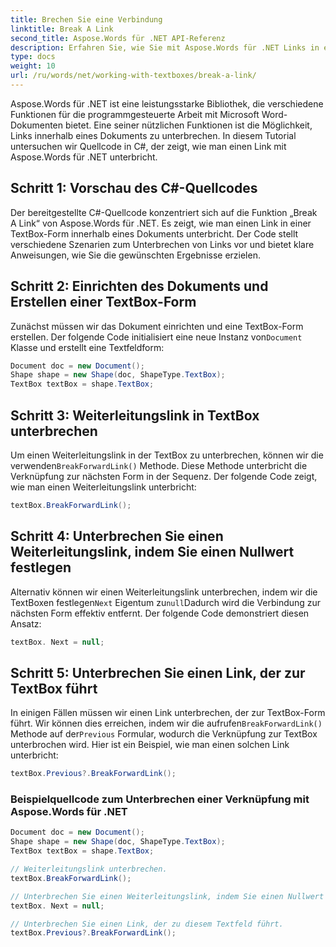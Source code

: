 ```yaml
---
title: Brechen Sie eine Verbindung
linktitle: Break A Link
second_title: Aspose.Words für .NET API-Referenz
description: Erfahren Sie, wie Sie mit Aspose.Words für .NET Links in einem Word-Dokument unterbrechen.
type: docs
weight: 10
url: /ru/words/net/working-with-textboxes/break-a-link/
---
```


Aspose.Words für .NET ist eine leistungsstarke Bibliothek, die verschiedene Funktionen für die programmgesteuerte Arbeit mit Microsoft Word-Dokumenten bietet. Eine seiner nützlichen Funktionen ist die Möglichkeit, Links innerhalb eines Dokuments zu unterbrechen. In diesem Tutorial untersuchen wir Quellcode in C#, der zeigt, wie man einen Link mit Aspose.Words für .NET unterbricht.

## Schritt 1: Vorschau des C#-Quellcodes

Der bereitgestellte C#-Quellcode konzentriert sich auf die Funktion „Break A Link“ von Aspose.Words für .NET. Es zeigt, wie man einen Link in einer TextBox-Form innerhalb eines Dokuments unterbricht. Der Code stellt verschiedene Szenarien zum Unterbrechen von Links vor und bietet klare Anweisungen, wie Sie die gewünschten Ergebnisse erzielen.

## Schritt 2: Einrichten des Dokuments und Erstellen einer TextBox-Form

 Zunächst müssen wir das Dokument einrichten und eine TextBox-Form erstellen. Der folgende Code initialisiert eine neue Instanz von`Document` Klasse und erstellt eine Textfeldform:

```csharp
Document doc = new Document();
Shape shape = new Shape(doc, ShapeType.TextBox);
TextBox textBox = shape.TextBox;
```

## Schritt 3: Weiterleitungslink in TextBox unterbrechen

 Um einen Weiterleitungslink in der TextBox zu unterbrechen, können wir die verwenden`BreakForwardLink()` Methode. Diese Methode unterbricht die Verknüpfung zur nächsten Form in der Sequenz. Der folgende Code zeigt, wie man einen Weiterleitungslink unterbricht:

```csharp
textBox.BreakForwardLink();
```

## Schritt 4: Unterbrechen Sie einen Weiterleitungslink, indem Sie einen Nullwert festlegen

 Alternativ können wir einen Weiterleitungslink unterbrechen, indem wir die TextBoxen festlegen`Next` Eigentum zu`null`Dadurch wird die Verbindung zur nächsten Form effektiv entfernt. Der folgende Code demonstriert diesen Ansatz:

```csharp
textBox. Next = null;
```

## Schritt 5: Unterbrechen Sie einen Link, der zur TextBox führt

 In einigen Fällen müssen wir einen Link unterbrechen, der zur TextBox-Form führt. Wir können dies erreichen, indem wir die aufrufen`BreakForwardLink()` Methode auf der`Previous` Formular, wodurch die Verknüpfung zur TextBox unterbrochen wird. Hier ist ein Beispiel, wie man einen solchen Link unterbricht:

```csharp
textBox.Previous?.BreakForwardLink();
```

### Beispielquellcode zum Unterbrechen einer Verknüpfung mit Aspose.Words für .NET

```csharp
Document doc = new Document();
Shape shape = new Shape(doc, ShapeType.TextBox);
TextBox textBox = shape.TextBox;

// Weiterleitungslink unterbrechen.
textBox.BreakForwardLink();

// Unterbrechen Sie einen Weiterleitungslink, indem Sie einen Nullwert festlegen.
textBox. Next = null;

// Unterbrechen Sie einen Link, der zu diesem Textfeld führt.
textBox.Previous?.BreakForwardLink();
```

